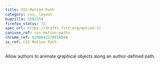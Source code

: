 ```yaml
---
title: CSS Motion Path
category: css, layout
bugzilla: 1582554
firefox_status: 72
spec_url: https://drafts.fxtf.org/motion-1/
caniuse_ref: css-motion-paths
chrome_ref: 6190642178818048
ie_ref: CSS Motion Path
---
```


Allow authors to animate graphical objects along an author-defined path.
